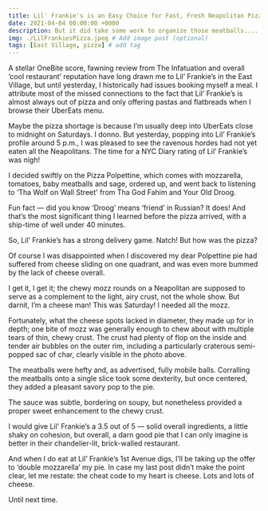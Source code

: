```yaml
---
title: Lil' Frankie's is an Easy Choice for Fast, Fresh Neapolitan Pizzas
date: 2021-04-04 00:00:00 +0000
description: But it did take some work to organize those meatballs....
img: ./LilFrankiesPizza.jpeg # Add image post (optional)
tags: [East Village, pizza] # add tag
---
```

A stellar OneBite score, fawning review from The Infatuation and overall ‘cool restaurant’ reputation have long drawn me to Lil’ Frankie’s in the East Village, but until yesterday, I historically had issues booking myself a meal. I attribute most of the missed connections to the fact that Lil’ Frankie’s is almost always out of pizza and only offering pastas and flatbreads when I browse their UberEats menu.

Maybe the pizza shortage is because I’m usually deep into UberEats close to midnight on Saturdays. I donno. But yesterday, popping into Lil’ Frankie’s profile around 5 p.m., I was pleased to see the ravenous hordes had not yet eaten all the Neapolitans. The time for a NYC Diary rating of Lil’ Frankie’s was nigh!

I decided swiftly on the Pizza Polpettine, which comes with mozzarella, tomatoes, baby meatballs and sage, ordered up, and went back to listening to ‘Tha Wolf on Wall Street' from Tha God Fahim and Your Old Droog.

Fun fact — did you know ‘Droog’ means ‘friend’ in Russian? It does! And that’s the most significant thing I learned before the pizza arrived, with a ship-time of well under 40 minutes.

So, Lil’ Frankie’s has a strong delivery game. Natch! But how was the pizza?

Of course I was disappointed when I discovered my dear Polpettine pie had suffered from cheese sliding on one quadrant, and was even more bummed by the lack of cheese overall.

I get it, I get it; the chewy mozz rounds on a Neapolitan are supposed to serve as a complement to the light, airy crust, not the whole show. But darnit, I’m a cheese man! This was Saturday! I needed all the mozz.

Fortunately, what the cheese spots lacked in diameter, they made up for in depth; one bite of mozz was generally enough to chew about with multiple tears of thin, chewy crust. The crust had plenty of flop on the inside and tender air bubbles on the outer rim, including a particularly craterous semi-popped sac of char, clearly visible in the photo above.

The meatballs were hefty and, as advertised, fully mobile balls. Corralling the meatballs onto a single slice took some dexterity, but once centered, they added a pleasant savory pop to the pie.

The sauce was subtle, bordering on soupy, but nonetheless provided a proper sweet enhancement to the chewy crust.

I would give Lil’ Frankie’s a 3.5 out of 5 — solid overall ingredients, a little shaky on cohesion, but overall, a darn good pie that I can only imagine is better in their chandelier-lit, brick-walled restaurant.

And when I do eat at Lil’ Frankie’s 1st Avenue digs, I’ll be taking up the offer to ‘double mozzarella’ my pie. In case my last post didn’t make the point clear, let me restate: the cheat code to my heart is cheese. Lots and lots of cheese.

Until next time.